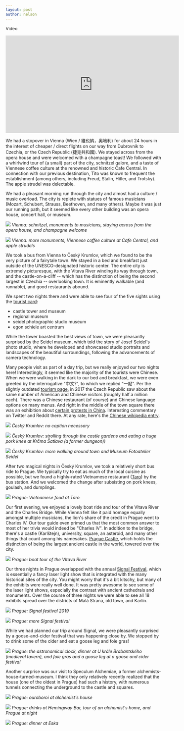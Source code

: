 ```yaml
---
layout: post
author: nelson
---
```


Video
<iframe width="560" height="315" src="https://www.youtube.com/embed/6PnlATmXUS4" frameborder="0" allow="accelerometer; autoplay; encrypted-media; gyroscope; picture-in-picture" allowfullscreen></iframe>

We had a stopover in Vienna (Wien / 維也納，奧地利) for about 24 hours in the interest of cheaper / direct flights on our way from Dubrovnik to Czechia, or the Czech Republic (捷克共和國). We stayed across from the opera house and were welcomed with a champagne toast! We followed with a whirlwind tour of (a small) part of the city, schnitzel galore, and a taste of Viennese coffee culture at the renowned and historic Cafe Central. In connection with our previous destination, Tito was known to frequent the establishment (among others, including Freud, Stalin, Hitler, and Trotsky). The apple strudel was delectable.

We had a pleasant morning run through the city and almost had a culture / music overload. The city is replete with statues of famous musicians (Mozart, Schubert, Strauss, Beethoven, and many others). Maybe it was just our running path, but it seemed like every other building was an opera house, concert hall, or museum.

![](/images/54.jpg)
*Vienna: schnitzel, monuments to musicians, staying across from the opera house, and champagne welcome*

![](/images/55.jpg)
*Vienna: more monuments, Viennese coffee culture at Cafe Central, and apple strudels*

We took a bus from Vienna to Český Krumlov, which we found to be the very picture of a fairytale town. We stayed in a bed and breakfast just outside of the UNESCO-designated historic center. The entire city is extremely picturesque, with the Vltava River winding its way through town, and the castle-on-a-cliff -- which has the distinction of being the second largest in Czechia -- overlooking town. It is eminently walkable (and runnable), and good restaurants abound.

We spent two nights there and were able to see four of the five sights using the [tourist card](http://www.ckrumlov.info/docs/en/atr422.xml):
* castle tower and museum
* regional museum
* seidel photographic studio museum
* egon schiele art centrum

While the tower boasted the best views of town, we were pleasantly surprised by the Seidel museum, which told the story of Josef Seidel's photo studio, where he developed and showcased studio portraits and landscapes of the beautiful surroundings, following the advancements of camera technology.

Many people visit as part of a day trip, but we really enjoyed our two nights here! Interestingly, it seemed like the majority of the tourists were Chinese. When we were walking in the dark to our bed and breakfast, we were even greeted by the interrogative "中文?", to which we replied "一點". Per the slightly outdated [tourism page](https://en.wikipedia.org/wiki/Tourism_in_the_Czech_Republic), in 2017 the Czech Republic saw about the same number of American and Chinese visitors (roughly half a million each). There was a Chinese restaurant (of course) and Chinese language options on many menus. And right in the middle of the town square there was an exhibition about [certain protests in China](https://twitter.com/tomgrundy/status/1181240133359587329). Interesting commentary on Twitter and Reddit there. At any rate, here's the [Chinese wikipedia entry](https://zh.wikipedia.org/wiki/捷克克鲁姆洛夫).

![](/images/56.jpg)
*Český Krumlov: no caption necessary*

![](/images/57.jpg)
*Český Krumlov: strolling through the castle gardens and eating a huge pork knee at Krčma Šatlava (a former dungeon))*

![](/images/58.jpg)
*Český Krumlov: more walking around town and Museum Fotoatelier Seidel*

After two magical nights in Český Krumlov, we took a relatively short bus ride to Prague. We typically try to eat as much of the local cuisine as possible, but we found a highly-rated Vietnamese restaurant ([Taro](https://www.nytimes.com/2018/06/02/travel/taro-restaurant-prague-review.html)) by the bus station. And we welcomed the change after subsisting on pork knees, goulash, and dumplings.

![](/images/59.jpg)
*Prague: Vietnamese food at Taro*

Our first evening, we enjoyed a lovely boat ride and tour of the Vltava River and the Charles Bridge. While Vienna felt like it paid homage equally amongst multiple musicians, the lion's share of the credit in Prague went to Charles IV. Our tour guide even primed us that the most common answer to most of her trivia would indeed be "Charles IV". In addition to the bridge, there's a castle (Karlštejn), university, square, an asteroid, and many other things that count among his namesakes. [Prague Castle](https://en.wikipedia.org/wiki/Prague_Castle), which holds the distinction of being the largest ancient castle in the world, towered over the city.

![](/images/60.jpg)
*Prague: boat tour of the Vltava River*

Our three nights in Prague overlapped with the annual [Signal Festival](https://en.wikipedia.org/wiki/Signal_Festival), which is essentially a fancy laser light show that is integrated with the many historical sites of the city. You might worry that it's a bit kitschy, but many of the exhibits were really well done. It was pretty awesome to see some of the laser light shows, especially the contrast with ancient cathedrals and monuments. Over the course of three nights we were able to see all 18 exhibits spread over the districts of Malá Strana, old town, and Karlín.

![](/images/64.jpg)
*Prague: Signal festival 2019*

![](/images/65.jpg)
*Prague: more Signal festival*

While we had planned our trip around Signal, we were pleasantly surprised by a goose-and-cider festival that was happening close by. We stopped by to drink some of the cider and eat a goose leg and foie gras!

![](/images/61.jpg)
*Prague: the astronomical clock, dinner at U krále Brabantského (medieval tavern), and foie gras and a goose leg at a goose and cider festival*

Another surprise was our visit to Speculum Alchemiae, a former alchemists-house-turned-museum. I think they only relatively recently realized that the house (one of the oldest in Prague) had such a history, with numerous tunnels connecting the underground to the castle and squares.

![](/images/66.jpg)
*Prague: ouroboroi at alchemist's house*

![](/images/62.jpg)
*Prague: drinks at Hemingway Bar, tour of an alchemist's home, and Prague at night*

![](/images/63.jpg)
*Prague: dinner at Eska*

